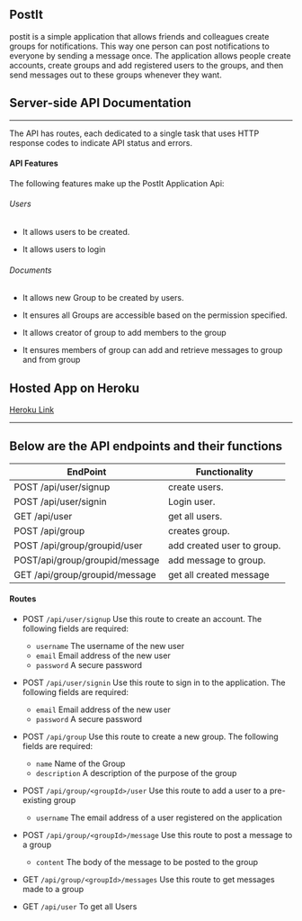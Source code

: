 ## PostIt

 postit is a simple application that allows friends and colleagues create groups for notifications. This way one person can post notifications to everyone by sending a message once. The application allows people create accounts, create groups and add registered users to the groups, and then send messages out to these groups whenever they want.

## Server-side API Documentation
-----
The API has routes, each dedicated to a single task that uses HTTP response codes to indicate API status and errors.
#### API Features

The following features make up the PostIt Application Api:

###### Users

- It allows users to be created.  

- It allows users to login  


###### Documents

- It allows new Group to be created by users.  

- It ensures all Groups are accessible based on the permission specified.  

- It allows creator of group to add members to the group

- It ensures members of group can add and retrieve messages to group and from group 


## Hosted App on Heroku
[Heroku Link](https://https://postit-myapi.herokuapp.com)

---

## Below are the API endpoints and their functions
EndPoint                        |   Functionality
------------------------------  |------------------------
POST /api/user/signup           |   create users.
POST /api/user/signin           |   Login user.
GET /api/user                   |   get all users.
POST /api/group                 |   creates group.
POST /api/group/groupid/user    |   add created user to group.
POST/api/group/groupid/message  |   add message to group.
GET /api/group/groupid/message  |   get all created message

#### Routes
* POST `/api/user/signup` Use this route to create an account. The following fields are required:
  * `username` The username of the new user
  * `email`     Email address of the new user
  * `password` A secure password

* POST `/api/user/signin` Use this route to sign in to the application. The following fields are required:
  * `email`     Email address of the new user
  * `password` A secure password

* POST `/api/group` Use this route to create a new group. The following fields are required:
  * `name` Name of the Group
  * `description`     A description of the purpose of the group

* POST `/api/group/<groupId>/user` Use this route to add a user to a pre-existing group
  * `username` The email address of a user registered on the application


* POST `/api/group/<groupId>/message` Use this route to post a message to a group
  * `content` The body of the message to be posted to the group

* GET `/api/group/<groupId>/messages` Use this route to get messages made to a group
* GET `/api/user` To get all Users

